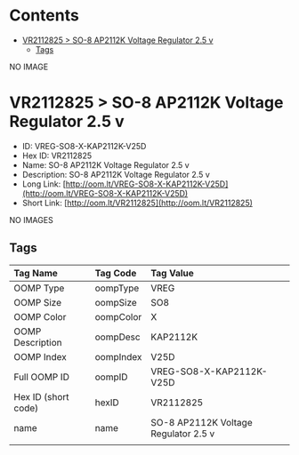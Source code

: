 



Contents
========

* [VR2112825 > SO-8 AP2112K Voltage Regulator 2.5 v](#vr2112825--so-8-ap2112k-voltage-regulator-25-v)
	* [Tags](#tags)
  
NO IMAGE  
# VR2112825 > SO-8 AP2112K Voltage Regulator 2.5 v

- ID: VREG-SO8-X-KAP2112K-V25D
- Hex ID: VR2112825
- Name: SO-8 AP2112K Voltage Regulator 2.5 v
- Description: SO-8 AP2112K Voltage Regulator 2.5 v
- Long Link: [http://oom.lt/VREG-SO8-X-KAP2112K-V25D](http://oom.lt/VREG-SO8-X-KAP2112K-V25D)
- Short Link: [http://oom.lt/VR2112825](http://oom.lt/VR2112825)
  
NO IMAGES  
## Tags
  

|Tag Name|Tag Code|Tag Value|
| :--- | :--- | :--- |
|OOMP Type|oompType|VREG|
|OOMP Size|oompSize|SO8|
|OOMP Color|oompColor|X|
|OOMP Description|oompDesc|KAP2112K|
|OOMP Index|oompIndex|V25D|
|Full OOMP ID|oompID|VREG-SO8-X-KAP2112K-V25D|
|Hex ID (short code)|hexID|VR2112825|
|name|name|SO-8 AP2112K Voltage Regulator 2.5 v|
||||
